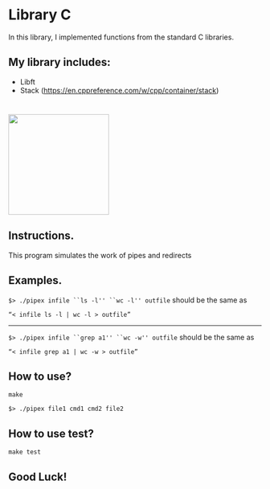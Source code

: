 # Library C

In this library, I implemented functions from the standard C libraries.

## My library includes:

* Libft
 * Stack (https://en.cppreference.com/w/cpp/container/stack)



# <img src= "https://drive.google.com/uc?export=view&id=1aK82QDdsv3CKy1vBmG5CYrZijvs97h-D" width=200 height=200>

## Instructions.

This program simulates the work of pipes and redirects

## Examples.

 `$> ./pipex infile ``ls -l'' ``wc -l'' outfile` should be the same as 
 
 `“< infile ls -l | wc -l > outfile”`
 ***
`$> ./pipex infile ``grep a1'' ``wc -w'' outfile` should be the same as 

`“< infile grep a1 | wc -w > outfile”`


## How to use?

`make`

`$> ./pipex file1 cmd1 cmd2 file2`


## How to use test?

`make test`

## Good Luck!

